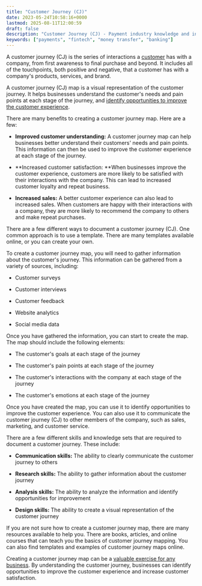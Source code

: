 ```yaml
---
title: "Customer Journey (CJ)"
date: 2023-05-24T10:58:16+0000
lastmod: 2025-08-11T12:00:59
draft: false
description: "Customer Journey (CJ) - Payment industry knowledge and insights"
keywords: ["payments", "fintech", "money transfer", "banking"]
---
```


A customer journey (CJ) is the series of interactions a [customer](https://faisalkhanllc.xyz/resources/payments-wiki/i/ideal-customer-profile-icp/) has with a company, from first awareness to final purchase and beyond. It includes all of the touchpoints, both positive and negative, that a customer has with a company's products, services, and brand.

A customer journey (CJ) map is a visual representation of the customer journey. It helps businesses understand the customer's needs and pain points at each stage of the journey, and [identify opportunities to improve the customer experience](https://faisalkhanllc.xyz/resources/payments-wiki/c/customer-identification-program-cip/).

There are many benefits to creating a customer journey map. Here are a few:

- **Improved customer understanding:** A customer journey map can help businesses better understand their customers' needs and pain points. This information can then be used to improve the customer experience at each stage of the journey.

- **Increased customer satisfaction: **When businesses improve the customer experience, customers are more likely to be satisfied with their interactions with the company. This can lead to increased customer loyalty and repeat business.

- **Increased sales:** A better customer experience can also lead to increased sales. When customers are happy with their interactions with a company, they are more likely to recommend the company to others and make repeat purchases.

There are a few different ways to document a customer journey (CJ). One common approach is to use a template. There are many templates available online, or you can create your own.

To create a customer journey map, you will need to gather information about the customer's journey. This information can be gathered from a variety of sources, including:

- Customer surveys

- Customer interviews

- Customer feedback

- Website analytics

- Social media data

Once you have gathered the information, you can start to create the map. The map should include the following elements:

- The customer's goals at each stage of the journey

- The customer's pain points at each stage of the journey

- The customer's interactions with the company at each stage of the journey

- The customer's emotions at each stage of the journey

Once you have created the map, you can use it to identify opportunities to improve the customer experience. You can also use it to communicate the customer journey (CJ) to other members of the company, such as sales, marketing, and customer service.

There are a few different skills and knowledge sets that are required to document a customer journey. These include:

- **Communication skills:** The ability to clearly communicate the customer journey to others

- **Research skills:** The ability to gather information about the customer journey

- **Analysis skills:** The ability to analyze the information and identify opportunities for improvement

- **Design skills:** The ability to create a visual representation of the customer journey

If you are not sure how to create a customer journey map, there are many resources available to help you. There are books, articles, and online courses that can teach you the basics of customer journey mapping. You can also find templates and examples of customer journey maps online.

Creating a customer journey map can be a [valuable exercise for any business](https://faisalkhanllc.xyz/resources/payments-wiki/c/customer-acquisition-cost-cac/). By understanding the customer journey, businesses can identify opportunities to improve the customer experience and increase customer satisfaction.